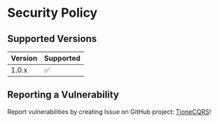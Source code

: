 # Security Policy

## Supported Versions

| Version | Supported          |
| ------- | ------------------ |
| 1.0.x   | :white_check_mark: |

## Reporting a Vulnerability

Report vulnerabilities by creating Issue on GitHub project: [TioneCQRS](https://github.com/jimbrzk/TioneCQRS/issues)!

